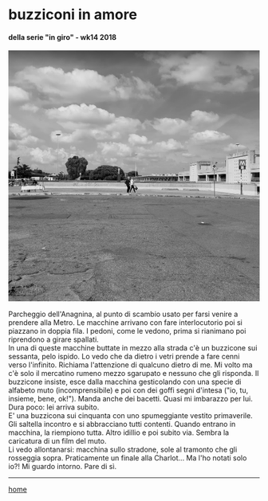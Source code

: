 # buzziconi in amore

#### della serie "in giro" - wk14 2018
![](/interarete066.png "Anagnina - piazzalone")  

Parcheggio dell'Anagnina, al punto di scambio usato per farsi venire a prendere alla Metro. Le macchine arrivano con fare interlocutorio poi si piazzano in doppia fila. I pedoni, come le vedono, prima si rianimano poi riprendono a girare spallati.  
In una di queste macchine buttate in mezzo alla strada c'è un buzzicone sui sessanta, pelo ispido. Lo vedo che da dietro i vetri prende a fare cenni verso l'infinito. Richiama l'attenzione di qualcuno dietro di me. Mi volto ma c'è solo il mercatino rumeno mezzo sgarupato e nessuno che gli risponda. Il buzzicone insiste, esce dalla macchina gesticolando con una specie di alfabeto muto (incomprensibile) e poi con dei goffi segni d'intesa ("io, tu, insieme, bene, ok!"). Manda anche dei bacetti. Quasi mi imbarazzo per lui. Dura poco: lei arriva subito.   
E' una buzzicona sui cinquanta con uno spumeggiante vestito primaverile. Gli saltella incontro e si abbracciano tutti contenti. Quando entrano in macchina, la riempiono tutta. Altro idillio e poi subito via.  Sembra la caricatura di un film del muto.  
Li vedo allontanarsi: macchina sullo stradone, sole al tramonto che gli rosseggia sopra. Praticamente un finale alla Charlot... Ma l'ho notati solo io?! Mi guardo intorno. Pare di sì.  


---  
[home](/interarete.md)  